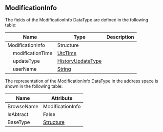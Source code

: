 <!-- datatype -->
## ModificationInfo
<!-- end of description -->
The fields of the ModificationInfo DataType are defined in the following table:  

|Name|Type|Description|
|---|---|---|
|ModificationInfo|Structure||
|&nbsp;&nbsp;&nbsp;&nbsp;modificationTime|[UtcTime](../../../Part3/DataTypes/UtcTime/readme.md)||
|&nbsp;&nbsp;&nbsp;&nbsp;updateType|[HistoryUpdateType](../../../Part4/DataTypes/HistoryUpdateType/readme.md)||
|&nbsp;&nbsp;&nbsp;&nbsp;userName|[String](../../../Part3/DataTypes/String/readme.md)||

The representation of the ModificationInfo DataType in the address space is shown in the following table:  

|Name|Attribute|
|---|---|
|BrowseName|ModificationInfo|
|IsAbtract|False|
|BaseType|[Structure](../../../Part3/DataTypes/Structure/readme.md)|

